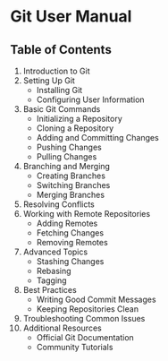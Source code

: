 # Git User Manual

## Table of Contents
1. Introduction to Git
2. Setting Up Git
   - Installing Git
   - Configuring User Information
3. Basic Git Commands
   - Initializing a Repository
   - Cloning a Repository
   - Adding and Committing Changes
   - Pushing Changes
   - Pulling Changes
4. Branching and Merging
   - Creating Branches
   - Switching Branches
   - Merging Branches
5. Resolving Conflicts
6. Working with Remote Repositories
   - Adding Remotes
   - Fetching Changes
   - Removing Remotes
7. Advanced Topics
   - Stashing Changes
   - Rebasing
   - Tagging
8. Best Practices
   - Writing Good Commit Messages
   - Keeping Repositories Clean
9. Troubleshooting Common Issues
10. Additional Resources
    - Official Git Documentation
    - Community Tutorials
